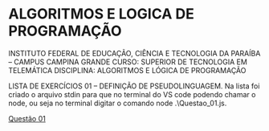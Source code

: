 # ALGORITMOS E LOGICA DE PROGRAMAÇÃO
INSTITUTO FEDERAL DE EDUCAÇÃO, CIÊNCIA E TECNOLOGIA DA PARAÍBA – CAMPUS CAMPINA GRANDE CURSO: SUPERIOR DE TECNOLOGIA EM TELEMÁTICA DISCIPLINA: ALGORITMOS E LÓGICA DE PROGRAMAÇÃO

LISTA DE EXERCÍCIOS 01 – DEFINIÇÃO DE PSEUDOLINGUAGEM.
Na lista foi criado o arquivo stdin para que no terminal do VS code podendo chamar o node, ou seja 
no terminal digitar o comando  node .\Questao_01.js.


[Questão 01](https://github.com/gasperpb/ALGORITMOS-E-L-GICA-DE-PROGRAMA-O/blob/master/LISTA%20DE%20EXERC%C3%8DCIOS%2001%20%E2%80%93%20DEFINI%C3%87%C3%83O%20DE%20PSEUDOLINGUAGEM/Questao_01.js/)


